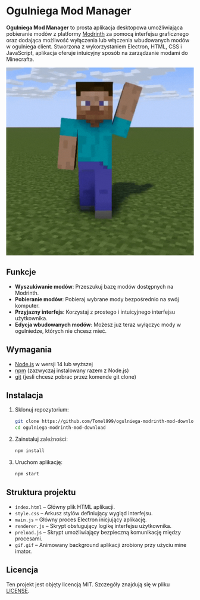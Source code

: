 # Ogulniega Mod Manager

**Ogulniega Mod Manager** to prosta aplikacja desktopowa umożliwiająca pobieranie modów z platformy [Modrinth](https://modrinth.com) za pomocą interfejsu graficznego oraz dodająca możliwość wyłączenia lub włączenia wbudowanych modów w ogulniega client. Stworzona z wykorzystaniem Electron, HTML, CSS i JavaScript, aplikacja oferuje intuicyjny sposób na zarządzanie modami do Minecrafta.

![Podgląd aplikacji](background/gif.gif)

## Funkcje

- **Wyszukiwanie modów**: Przeszukuj bazę modów dostępnych na Modrinth.
- **Pobieranie modów**: Pobieraj wybrane mody bezpośrednio na swój komputer.
- **Przyjazny interfejs**: Korzystaj z prostego i intuicyjnego interfejsu użytkownika.
- **Edycja wbudowanych modów**: Możesz juz teraz wyłączyc mody w ogulniedze, których nie chcesz mieć.

## Wymagania

- [Node.js](https://nodejs.org/) w wersji 14 lub wyższej
- [npm](https://www.npmjs.com/) (zazwyczaj instalowany razem z Node.js)
- [git](https://git-scm.com/downloads) (jesli chcesz pobrac przez komende git clone)

## Instalacja

1. Sklonuj repozytorium:

   ```bash
   git clone https://github.com/Tomel999/ogulniega-modrinth-mod-download.git
   cd ogulniega-modrinth-mod-download
   ```

2. Zainstaluj zależności:

   ```bash
   npm install
   ```

3. Uruchom aplikację:

   ```bash
   npm start
   ```

## Struktura projektu

- `index.html` – Główny plik HTML aplikacji.
- `style.css` – Arkusz stylów definiujący wygląd interfejsu.
- `main.js` – Główny proces Electron inicjujący aplikację.
- `renderer.js` – Skrypt obsługujący logikę interfejsu użytkownika.
- `preload.js` – Skrypt umożliwiający bezpieczną komunikację między procesami.
- `gif.gif` – Animowany background aplikacji zrobiony przy użyciu mine imator.

## Licencja

Ten projekt jest objęty licencją MIT. Szczegóły znajdują się w pliku [LICENSE](LICENSE).
